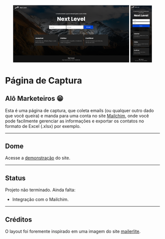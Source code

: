 <br />
<p align="center">
 
   <img src="./design/desktop.png" alt="demo" border="0" width="75%" style="display: inline">
   <img src="./design/mobile.png" alt="demo" border="0" width="13.8%" style="display: inline">

</p>

# Página de Captura

## Alô Marketeiros 😁
Esta é uma página de captura, que coleta emails (ou qualquer outro dado que você queira) e manda para uma conta no site <a href="https://mailchimp.com/">Mailchim</a>, onde você pode facilmente gerenciar as informações e exportar os contatos no formato de Excel (.xlsx) por exemplo.
___

## Dome
Acesse a <a href="https://gustavodias7.github.io/pagina-de-captura/">demonstração</a> do site.
___

## Status
Projeto não terminado. Ainda falta:
- Integração com o Mailchim.
___

## Créditos 
O layout foi foremente inspirado em uma imagem do site <a href="https://www.mailerlite.com/features/landing-pages">mailerlite</a>.